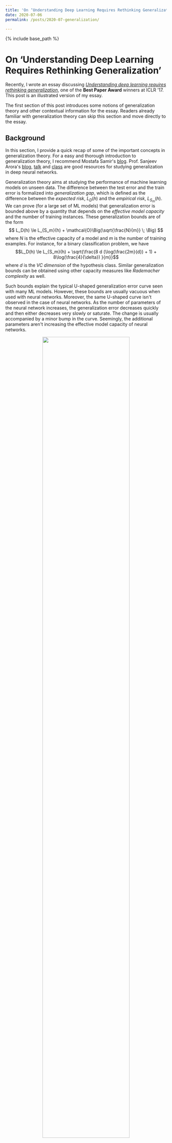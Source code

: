 ```yaml
---
title: 'On ‘Understanding Deep Learning Requires Rethinking Generalization’'
date: 2020-07-06
permalink: /posts/2020-07-generalization/

---
```

{% include base_path %}

# On ‘Understanding Deep Learning Requires Rethinking Generalization’

Recently, I wrote an essay discussing [*Understanding deep learning requires rethinking generalization*](https://arxiv.org/abs/1611.03530), one of the **Best Paper Award** winners at ICLR ’17. This post is an illustrated version of my essay.

The first section of this post introduces some notions of generalization theory and other contextual information for the essay. Readers already familiar with generalization theory can skip this section and move directly to the essay.

## Background

In this section, I provide a quick recap of some of the important concepts in generalization theory. For a easy and thorough introduction to generalization theory, I recommend Mostafa Samir's [blog](https://mostafa-samir.github.io/ml-theory-pt1/). Prof. Sanjeev Arora's [blog](http://www.offconvex.org/2017/12/08/generalization1/), [talk](https://www.youtube.com/watch?v=rcR6P5O8CpU) and [class](https://www.cs.princeton.edu/courses/archive/fall17/cos597A/) are good resources for studying generalization in deep neural networks.

Generalization theory aims at studying the performance of machine learning models on unseen data. The difference between the test error and the train error is formalized into *generalization gap*, which is defined as the difference between the _expected risk_, $L_D(h)$ and the _empirical risk_, $L_{S_m}(h)$. We can prove (for a large set of ML models) that generalization error is bounded above by a quantity that depends on the *effective model capacity* and the number of training instances. These generalization bounds are of the form $$ L_D(h) \le L_{S_m}(h) + \mathcal{O}\Big(\sqrt{\frac{N}{m}} \; \Big) $$ where $N$ is the effective capacity of a model and $m$ is the number of training examples. For instance, for a binary classification problem, we have  $$L_D(h) \le  L_{S_m}(h) + \sqrt{\frac{8 d (\log(\frac{2m}{d}) + 1) + 8\log(\frac{4}{\delta}) }{m}}$$ where $d$ is the _VC dimension_ of the hypothesis class. Similar generalization bounds can be obtained using other capacity measures like _Rademacher complexity_ as well.
 
Such bounds explain the typical U-shaped generalization error curve seen with many ML models. However, these bounds are usually vacuous when used with neural networks. Moreover, the same U-shaped curve isn't observed in the case of neural networks. As the number of parameters of the neural network increases, the generalization error decreases quickly and then either decreases very slowly or saturate. The change is usually accompanied by a minor bump in the curve. Seemingly, the additional parameters aren't increasing the effective model capacity of neural networks. 

<figure>
<center><img src="https://sudeepkatakol.github.io/images/generalization/generalization_curve.png" width=80%> </img>
<figcaption> Generalization error v/s Model complexity (image from Prof. Sanjeev Arora's talk)
</figure>

The conventional understanding is that the hypothesis space of neural networks is actually much smaller. SGD alongwith regularizers constrict the hypothesis space, decreasing the neural net's representational capacity, thus keeping the effective capacity small. This isn't a contradiction to the [_Universal Approximation Theorem_](https://en.wikipedia.org/wiki/Universal_approximation_theorem) as it merely states that any (real, continuous) function can be approximated by neural network, but doesn't provide a way to learn the weights.  

## Essay

 ‘*Understanding deep learning requires rethinking generalization*’ seeks to answer the simple but profound question: Why do deep neural networks generalize? As deep learning practitioners, we know that it’s often a non-trivial task to completely overfit deep networks to real data. The typical U-shaped generalization error v/s model complexity curve we see with traditional ML models isn’t quite observed in deep learning. The conventional understanding is that when deep neural networks are optimized using SGD, their excess representational capacity is destroyed in some fashion to ensure a low effective model complexity. This myth is debunked with the randomization tests described in the paper.

The authors show that deep networks are able to perfectly fit randomly assigned labels to real data, resulting in trained networks that don’t generalize. This experiment shows that SGD by itself doesn’t constrain the representational capacity of deep networks. Surprisingly, the nature of the training process (optimization) is very similar to the case when true labels are used and the training time increases only by a factor of 2–3.

<figure>
<center><img src="https://sudeepkatakol.github.io/images/generalization/randomization_tests.png" width=50%> </img>
<figcaption> Results of randomization tests
</figure>

Given that deep neural networks have sufficient representational capacity, why is it that neural nets are able to learn “good” solutions that generalize well. One hypothesis is that explicit regularizers and/or implicit regularizers push the SGD optimization towards these good solutions. Indeed, we all know that explicit regularizers like weight decay and dropout can help in achieving a better test performance. But, we also know that we achieve good generalization even without these explicit regularizations. Hence, explicit regularizers can’t be the fundamental reason why deep neural networks generalize. This is exactly what the authors confirm through their experiments. Further, they also show that often improving the model architecture is enough to get a better generalization performance than adding these regularizers.

However, the process of choosing a particular model architecture and its subsequent optimization involves the implicit addition of regularizers as well. The presence of batch normalization in the architecture and early stopping are examples for such implicit regularizations. Again, much like explicit regularizers, the authors confirm through their ablation studies that implicit regularizations marginally improve generalization performance, but are unlikely to be the fundamental cause for generalization in deep neural nets.

The authors conclude the paper by showing that generalization is perplexing not only in deep neural networks but in other over-parameterized models (number of parameters > number of training examples) as well. Even with the simplest case of linear models, understanding the source of generalization in the over-parametrized regime is difficult.

Thus, ‘*Understanding deep learning requires rethinking generalization*’ broadens our understanding of generalization in deep neural networks and opens avenues for future research. The randomization tests raise questions pertaining to the measurement of the effective capacity of neural networks. Traditional complexity measures like VC dimension/Rademacher complexity may not be helpful to prove generalization bounds for deep neural nets and a new measure needs to be sought. Further, this measure of effective capacity should be large for a network trained with random labels and should be low when the network trained with actual labels. As such, this paper allows us to make huge strides in the pursuit of proving generalization in deep neural networks.
 
